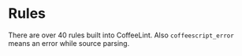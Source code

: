 
# Rules

There are over 40 rules built into CoffeeLint. Also `coffeescript_error` means an error while source parsing.

<table id="rules-table"></table>
